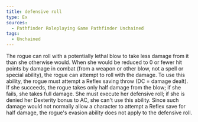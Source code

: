 ```yaml
---
title: defensive roll
type: Ex
sources:
  - Pathfinder Roleplaying Game Pathfinder Unchained
tags:
  - Unchained
---
```


The rogue can roll with a potentially lethal blow to take less damage from it than she otherwise would. When she would be reduced to 0 or fewer hit points by damage in combat (from a weapon or other blow, not a spell or special ability), the rogue can attempt to roll with the damage. To use this ability, the rogue must attempt a Reflex saving throw (DC = damage dealt). If she succeeds, the rogue takes only half damage from the blow; if she fails, she takes full damage. She must execute her defensive roll; if she is denied her Dexterity bonus to AC, she can't use this ability. Since such damage would not normally allow a character to attempt a Reflex save for half damage, the rogue's evasion ability does not apply to the defensive roll.
